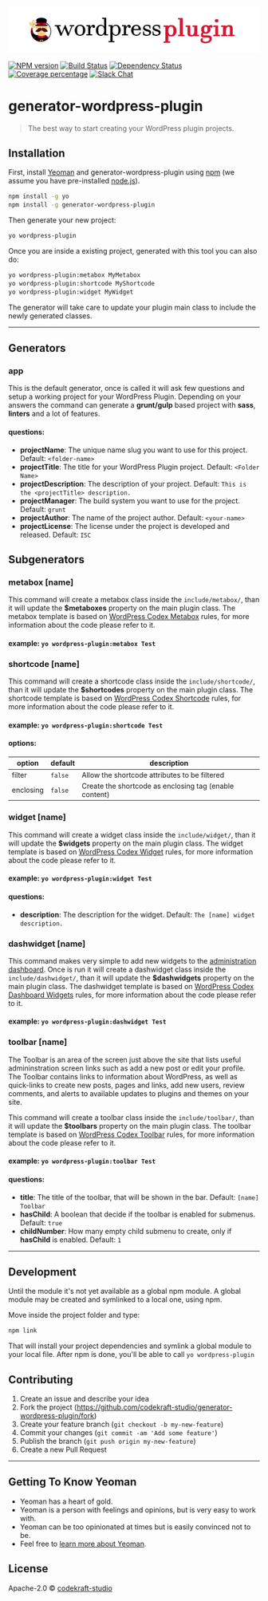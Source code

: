 ![banner](banner.jpg)

[![NPM version][npm-image]][npm-url] [![Build Status][travis-image]][travis-url] [![Dependency Status][daviddm-image]][daviddm-url] [![Coverage percentage][coveralls-image]][coveralls-url] [![Slack Chat](https://img.shields.io/badge/wordpress_slack-@codekraft--studio-blue.svg?style=flat)](https://wordpress.slack.com)

# generator-wordpress-plugin

> The best way to start creating your WordPress plugin projects.

## Installation

First, install [Yeoman](http://yeoman.io) and generator-wordpress-plugin using [npm](https://www.npmjs.com/) (we assume you have pre-installed [node.js](https://nodejs.org/)).

```bash
npm install -g yo
npm install -g generator-wordpress-plugin
```

Then generate your new project:

```bash
yo wordpress-plugin
```

Once you are inside a existing project, generated with this tool you can also do:
```bash
yo wordpress-plugin:metabox MyMetabox
yo wordpress-plugin:shortcode MyShortcode
yo wordpress-plugin:widget MyWidget
```

The generator will take care to update your plugin main class to include the newly generated classes.

---

## Generators

### app
This is the default generator, once is called it will ask few questions and setup a working project for your WordPress Plugin. Depending on your answers the command can generate a __grunt/gulp__ based project with __sass__, __linters__ and a lot of features.

#### questions:
* __projectName__: The unique name slug you want to use for this project. Default: `<folder-name>`
* __projectTitle__: The title for your WordPress Plugin project. Default: `<Folder Name>`
* __projectDescription__: The description of your project. Default: `This is the <projectTitle> description.`
* __projectManager__: The build system you want to use for the project. Default: `grunt`
* __projectAuthor__: The name of the project author. Default: `<your-name>`
* __projectLicense__: The license under the project is developed and released. Default: `ISC`


## Subgenerators

### metabox [name]

This command will create a metabox class inside the `include/metabox/`, than it will update the __$metaboxes__ property on the main plugin class.
The metabox template is based on [WordPress Codex Metabox](https://developer.wordpress.org/reference/functions/add_meta_box/) rules, for more information about the code please refer to it.

#### example: `yo wordpress-plugin:metabox Test`


### shortcode [name]

This command will create a shortcode class inside the `include/shortcode/`, than it will update the __$shortcodes__ property on the main plugin class.
The shortcode template is based on [WordPress Codex Shortcode](https://codex.wordpress.org/Shortcode_API) rules, for more information about the code please refer to it.

#### example: `yo wordpress-plugin:shortcode Test`

#### options:

| option    | default | description |
|-----------|---------|-------------|
| filter    | `false` | Allow the shortcode attributes to be filtered |
| enclosing | `false` | Create the shortcode as enclosing tag (enable content) |


### widget [name]

This command will create a widget class inside the `include/widget/`, than it will update the __$widgets__ property on the main plugin class.
The widget template is based on [WordPress Codex Widget](https://codex.wordpress.org/Widgets_API) rules, for more information about the code please refer to it.

#### example: `yo wordpress-plugin:widget Test`

#### questions:
  * __description__: The description for the widget. Default: `The [name] widget description.`


### dashwidget [name]

This command makes very simple to add new widgets to the [administration dashboard](https://codex.wordpress.org/Dashboard_SubPanel). Once is run it will create a dashwidget class inside the `include/dashwidget/`, than it will update the __$dashwidgets__ property on the main plugin class.
The dashwidget template is based on [WordPress Codex Dashboard Widgets](https://codex.wordpress.org/Dashboard_Widgets_API) rules, for more information about the code please refer to it.

#### example: `yo wordpress-plugin:dashwidget Test`


### toolbar [name]

The Toolbar is an area of the screen just above the site that lists useful admininstration screen links such as add a new post or edit your profile.
The Toolbar contains links to information about WordPress, as well as quick-links to create new posts, pages and links, add new users, review comments, and alerts to available updates to plugins and themes on your site.

This command will create a toolbar class inside the `include/toolbar/`, than it will update the __$toolbars__ property on the main plugin class.
The toolbar template is based on [WordPress Codex Toolbar](https://codex.wordpress.org/Toolbar) rules, for more information about the code please refer to it.

#### example: `yo wordpress-plugin:toolbar Test`

#### questions:
  * __title__: The title of the toolbar, that will be shown in the bar. Default: `[name] Toolbar`
  * __hasChild__: A boolean that decide if the toolbar is enabled for submenus. Default: `true`
  * __childNumber__: How many empty child submenu to create, only if __hasChild__ is enabled. Default: `1`

---

## Development

Until the module it's not yet available as a global npm module. A global module may be created and symlinked to a local one, using npm.

Move inside the project folder and type:

```bash
npm link
```

That will install your project dependencies and symlink a global module to your local file. After npm is done, you'll be able to call `yo wordpress-plugin`


## Contributing

1. Create an issue and describe your idea
2. Fork the project (https://github.com/codekraft-studio/generator-wordpress-plugin/fork)
3. Create your feature branch (`git checkout -b my-new-feature`)
4. Commit your changes (`git commit -am 'Add some feature'`)
5. Publish the branch (`git push origin my-new-feature`)
6. Create a new Pull Request

---

## Getting To Know Yeoman

 * Yeoman has a heart of gold.
 * Yeoman is a person with feelings and opinions, but is very easy to work with.
 * Yeoman can be too opinionated at times but is easily convinced not to be.
 * Feel free to [learn more about Yeoman](http://yeoman.io/).

## License

Apache-2.0 © [codekraft-studio](https://codekraft.it)


[npm-image]: https://badge.fury.io/js/generator-wordpress-plugin.svg
[npm-url]: https://npmjs.org/package/generator-wordpress-plugin
[travis-image]: https://travis-ci.org/codekraft-studio/generator-wordpress-plugin.svg?branch=master
[travis-url]: https://travis-ci.org/codekraft-studio/generator-wordpress-plugin
[daviddm-image]: https://david-dm.org/codekraft-studio/generator-wordpress-plugin.svg?theme=shields.io
[daviddm-url]: https://david-dm.org/codekraft-studio/generator-wordpress-plugin
[coveralls-image]: https://coveralls.io/repos/github/codekraft-studio/generator-wordpress-plugin/badge.svg?branch=master
[coveralls-url]: https://coveralls.io/github/codekraft-studio/generator-wordpress-plugin?branch=master
